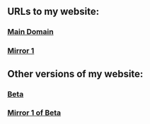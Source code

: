 ## URLs to my website:
### [Main Domain](https://jackpurrin.me/)  

### [Mirror 1](https://jackpurrin-me.pages.dev)

## Other versions of my website:
### [Beta](https://beta.jackpurrin.me/)  

### [Mirror 1 of Beta](https://beta-jackpurrin-me.pages.dev)
